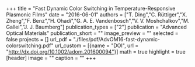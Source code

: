 +++
title = "Fast Dynamic Color Switching in Temperature-Responsive Plasmonic Films"
date = "2016-06-01"
authors = ["T. Ding","C. Rüttiger","X. Zheng","F. Benz","H. Ohadi","G. A. E. Vandenbosch","V. V. Moshchalkov","M. Gallei","J. J. Baumberg"]
publication_types = ["2"]
publication = "Advanced Optical Materials"
publication_short = ""
image_preview = ""
selected = false
projects = []
url_pdf = "./files/pdf/AdvOM16-fast-dynamic-colorswitching.pdf"
url_custom = [{name = "DOI", url = "http://dx.doi.org/10.1002/adom.201600094"}]
math = true
highlight = true
[header]
image = ""
caption = ""
+++
